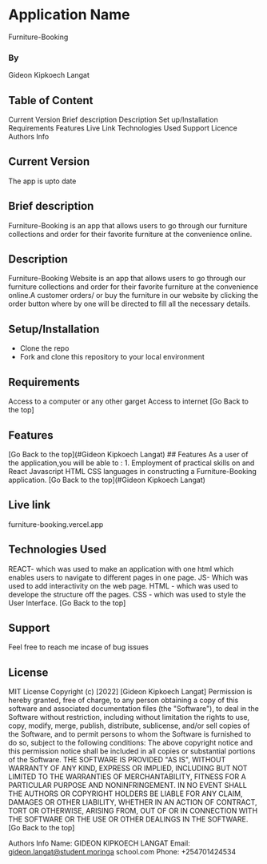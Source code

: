 # Application Name
Furniture-Booking

### By
Gideon Kipkoech Langat


## Table of Content
Current Version
Brief description
Description
Set up/Installation
Requirements
Features
Live Link
Technologies Used
Support
Licence
Authors Info


## Current Version
The app is upto date

## Brief description
Furniture-Booking is an app that allows users to go through our furniture collections and order for their favorite furniture at the convenience online.

## Description
Furniture-Booking Website is an app that allows users to go through our furniture collections and order for their favorite furniture at the convenience online.A customer orders/ or buy the furniture in our website by clicking the order button where by one will be directed to fill all the necessary details.

## Setup/Installation 
* Clone the repo
* Fork and clone this repository to your local environment

## Requirements
Access to a computer or any other garget
Access to internet [Go Back to the top]

## Features
[Go Back to the top](#Gideon Kipkoech Langat) ## Features As a user of the application,you will be able to : 1. Employment of practical skills on and React Javascript HTML CSS languages in constructing a Furniture-Booking application. [Go Back to the top](#Gideon Kipkoech Langat)

## Live link 
furniture-booking.vercel.app

## Technologies Used
REACT- which was used to make an application with one html which enables users to navigate to different pages in one page.
JS- Which was used to add interactivity on the web page.
HTML - which was used to develope the structure off the pages.
CSS - which was used to style the User Interface. [Go Back to the top]

## Support
Feel free to reach me incase of bug issues

## License
MIT License Copyright (c) [2022] [Gideon Kipkoech Langat] Permission is hereby granted, free of charge, to any person obtaining a copy of this software and associated documentation files (the "Software"), to deal in the Software without restriction, including without limitation the rights to use, copy, modify, merge, publish, distribute, sublicense, and/or sell copies of the Software, and to permit persons to whom the Software is furnished to do so, subject to the following conditions: The above copyright notice and this permission notice shall be included in all copies or substantial portions of the Software. THE SOFTWARE IS PROVIDED "AS IS", WITHOUT WARRANTY OF ANY KIND, EXPRESS OR IMPLIED, INCLUDING BUT NOT LIMITED TO THE WARRANTIES OF MERCHANTABILITY, FITNESS FOR A PARTICULAR PURPOSE AND NONINFRINGEMENT. IN NO EVENT SHALL THE AUTHORS OR COPYRIGHT HOLDERS BE LIABLE FOR ANY CLAIM, DAMAGES OR OTHER LIABILITY, WHETHER IN AN ACTION OF CONTRACT, TORT OR OTHERWISE, ARISING FROM, OUT OF OR IN CONNECTION WITH THE SOFTWARE OR THE USE OR OTHER DEALINGS IN THE SOFTWARE. [Go Back to the top]

Authors Info
Name: GIDEON KIPKOECH LANGAT
Email: gideon.langat@student.moringa school.com
Phone: +254701424534

